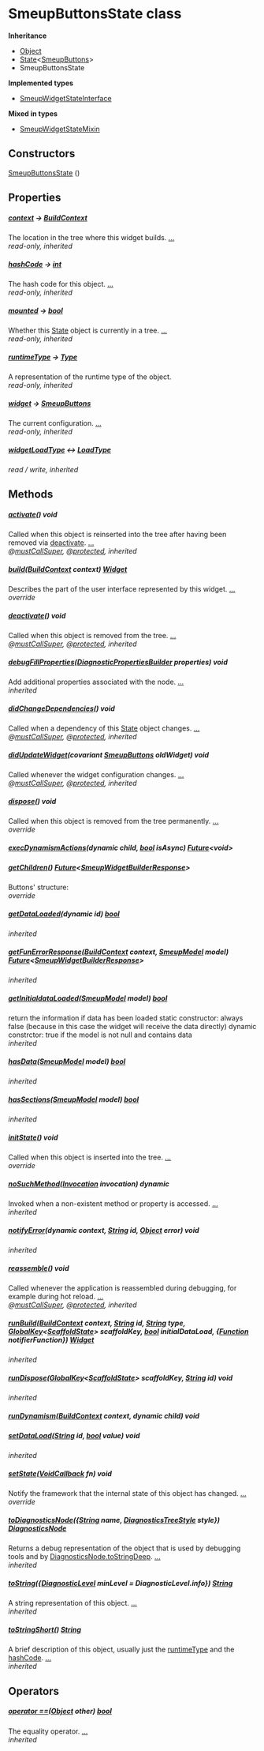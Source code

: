 


# SmeupButtonsState class











**Inheritance**

- [Object](https://api.flutter.dev/flutter/dart-core/Object-class.html)
- [State](https://api.flutter.dev/flutter/widgets/State-class.html)&lt;[SmeupButtons](../smeup_widgets_smeup_buttons/SmeupButtons-class.md)>
- SmeupButtonsState

**Implemented types**

- [SmeupWidgetStateInterface](../smeup_widgets_smeup_widget_state_interface/SmeupWidgetStateInterface-class.md)

**Mixed in types**

- [SmeupWidgetStateMixin](../smeup_widgets_smeup_widget_state_mixin/SmeupWidgetStateMixin-class.md)




## Constructors

[SmeupButtonsState](../smeup_widgets_smeup_buttons/SmeupButtonsState/SmeupButtonsState.md) ()

    


## Properties

##### [context](https://api.flutter.dev/flutter/widgets/State/context.html) &#8594; [BuildContext](https://api.flutter.dev/flutter/widgets/BuildContext-class.html)



The location in the tree where this widget builds. [...](https://api.flutter.dev/flutter/widgets/State/context.html)  
_read-only, inherited_



##### [hashCode](https://api.flutter.dev/flutter/dart-core/Object/hashCode.html) &#8594; [int](https://api.flutter.dev/flutter/dart-core/int-class.html)



The hash code for this object. [...](https://api.flutter.dev/flutter/dart-core/Object/hashCode.html)  
_read-only, inherited_



##### [mounted](https://api.flutter.dev/flutter/widgets/State/mounted.html) &#8594; [bool](https://api.flutter.dev/flutter/dart-core/bool-class.html)



Whether this <a href="https://api.flutter.dev/flutter/widgets/State-class.html">State</a> object is currently in a tree. [...](https://api.flutter.dev/flutter/widgets/State/mounted.html)  
_read-only, inherited_



##### [runtimeType](https://api.flutter.dev/flutter/dart-core/Object/runtimeType.html) &#8594; [Type](https://api.flutter.dev/flutter/dart-core/Type-class.html)



A representation of the runtime type of the object.   
_read-only, inherited_



##### [widget](https://api.flutter.dev/flutter/widgets/State/widget.html) &#8594; [SmeupButtons](../smeup_widgets_smeup_buttons/SmeupButtons-class.md)



The current configuration. [...](https://api.flutter.dev/flutter/widgets/State/widget.html)  
_read-only, inherited_



##### [widgetLoadType](../smeup_widgets_smeup_widget_state_mixin/SmeupWidgetStateMixin/widgetLoadType.md) &#8596; [LoadType](../smeup_models_widgets_smeup_model/LoadType.md)



   
_read / write, inherited_




## Methods

##### [activate](https://api.flutter.dev/flutter/widgets/State/activate.html)() void



Called when this object is reinserted into the tree after having been
removed via <a href="https://api.flutter.dev/flutter/widgets/State/deactivate.html">deactivate</a>. [...](https://api.flutter.dev/flutter/widgets/State/activate.html)  
_@[mustCallSuper](https://pub.dev/documentation/meta/1.7.0/meta/mustCallSuper-constant.html), @[protected](https://pub.dev/documentation/meta/1.7.0/meta/protected-constant.html), inherited_



##### [build](../smeup_widgets_smeup_buttons/SmeupButtonsState/build.md)([BuildContext](https://api.flutter.dev/flutter/widgets/BuildContext-class.html) context) [Widget](https://api.flutter.dev/flutter/widgets/Widget-class.html)



Describes the part of the user interface represented by this widget. [...](../smeup_widgets_smeup_buttons/SmeupButtonsState/build.md)  
_override_



##### [deactivate](https://api.flutter.dev/flutter/widgets/State/deactivate.html)() void



Called when this object is removed from the tree. [...](https://api.flutter.dev/flutter/widgets/State/deactivate.html)  
_@[mustCallSuper](https://pub.dev/documentation/meta/1.7.0/meta/mustCallSuper-constant.html), @[protected](https://pub.dev/documentation/meta/1.7.0/meta/protected-constant.html), inherited_



##### [debugFillProperties](https://api.flutter.dev/flutter/widgets/State/debugFillProperties.html)([DiagnosticPropertiesBuilder](https://api.flutter.dev/flutter/foundation/DiagnosticPropertiesBuilder-class.html) properties) void



Add additional properties associated with the node. [...](https://api.flutter.dev/flutter/widgets/State/debugFillProperties.html)  
_inherited_



##### [didChangeDependencies](https://api.flutter.dev/flutter/widgets/State/didChangeDependencies.html)() void



Called when a dependency of this <a href="https://api.flutter.dev/flutter/widgets/State-class.html">State</a> object changes. [...](https://api.flutter.dev/flutter/widgets/State/didChangeDependencies.html)  
_@[mustCallSuper](https://pub.dev/documentation/meta/1.7.0/meta/mustCallSuper-constant.html), @[protected](https://pub.dev/documentation/meta/1.7.0/meta/protected-constant.html), inherited_



##### [didUpdateWidget](https://api.flutter.dev/flutter/widgets/State/didUpdateWidget.html)(covariant [SmeupButtons](../smeup_widgets_smeup_buttons/SmeupButtons-class.md) oldWidget) void



Called whenever the widget configuration changes. [...](https://api.flutter.dev/flutter/widgets/State/didUpdateWidget.html)  
_@[mustCallSuper](https://pub.dev/documentation/meta/1.7.0/meta/mustCallSuper-constant.html), @[protected](https://pub.dev/documentation/meta/1.7.0/meta/protected-constant.html), inherited_



##### [dispose](../smeup_widgets_smeup_buttons/SmeupButtonsState/dispose.md)() void



Called when this object is removed from the tree permanently. [...](../smeup_widgets_smeup_buttons/SmeupButtonsState/dispose.md)  
_override_



##### [execDynamismActions](../smeup_widgets_smeup_buttons/SmeupButtonsState/execDynamismActions.md)(dynamic child, [bool](https://api.flutter.dev/flutter/dart-core/bool-class.html) isAsync) [Future](https://api.flutter.dev/flutter/dart-async/Future-class.html)&lt;void>



   




##### [getChildren](../smeup_widgets_smeup_buttons/SmeupButtonsState/getChildren.md)() [Future](https://api.flutter.dev/flutter/dart-async/Future-class.html)&lt;[SmeupWidgetBuilderResponse](../smeup_models_smeupWidgetBuilderResponse/SmeupWidgetBuilderResponse-class.md)>



Buttons' structure:   
_override_



##### [getDataLoaded](../smeup_widgets_smeup_widget_state_mixin/SmeupWidgetStateMixin/getDataLoaded.md)(dynamic id) [bool](https://api.flutter.dev/flutter/dart-core/bool-class.html)



   
_inherited_



##### [getFunErrorResponse](../smeup_widgets_smeup_widget_state_mixin/SmeupWidgetStateMixin/getFunErrorResponse.md)([BuildContext](https://api.flutter.dev/flutter/widgets/BuildContext-class.html) context, [SmeupModel](../smeup_models_widgets_smeup_model/SmeupModel-class.md) model) [Future](https://api.flutter.dev/flutter/dart-async/Future-class.html)&lt;[SmeupWidgetBuilderResponse](../smeup_models_smeupWidgetBuilderResponse/SmeupWidgetBuilderResponse-class.md)>



   
_inherited_



##### [getInitialdataLoaded](../smeup_widgets_smeup_widget_state_mixin/SmeupWidgetStateMixin/getInitialdataLoaded.md)([SmeupModel](../smeup_models_widgets_smeup_model/SmeupModel-class.md) model) [bool](https://api.flutter.dev/flutter/dart-core/bool-class.html)



return the information if data has been loaded
static constructor: always false (because in this case the widget will receive the data directly)
dynamic constrctor: true if the model is not null and contains data   
_inherited_



##### [hasData](../smeup_widgets_smeup_widget_state_mixin/SmeupWidgetStateMixin/hasData.md)([SmeupModel](../smeup_models_widgets_smeup_model/SmeupModel-class.md) model) [bool](https://api.flutter.dev/flutter/dart-core/bool-class.html)



   
_inherited_



##### [hasSections](../smeup_widgets_smeup_widget_state_mixin/SmeupWidgetStateMixin/hasSections.md)([SmeupModel](../smeup_models_widgets_smeup_model/SmeupModel-class.md) model) [bool](https://api.flutter.dev/flutter/dart-core/bool-class.html)



   
_inherited_



##### [initState](../smeup_widgets_smeup_buttons/SmeupButtonsState/initState.md)() void



Called when this object is inserted into the tree. [...](../smeup_widgets_smeup_buttons/SmeupButtonsState/initState.md)  
_override_



##### [noSuchMethod](https://api.flutter.dev/flutter/dart-core/Object/noSuchMethod.html)([Invocation](https://api.flutter.dev/flutter/dart-core/Invocation-class.html) invocation) dynamic



Invoked when a non-existent method or property is accessed. [...](https://api.flutter.dev/flutter/dart-core/Object/noSuchMethod.html)  
_inherited_



##### [notifyError](../smeup_widgets_smeup_widget_state_mixin/SmeupWidgetStateMixin/notifyError.md)(dynamic context, [String](https://api.flutter.dev/flutter/dart-core/String-class.html) id, [Object](https://api.flutter.dev/flutter/dart-core/Object-class.html) error) void



   
_inherited_



##### [reassemble](https://api.flutter.dev/flutter/widgets/State/reassemble.html)() void



Called whenever the application is reassembled during debugging, for
example during hot reload. [...](https://api.flutter.dev/flutter/widgets/State/reassemble.html)  
_@[mustCallSuper](https://pub.dev/documentation/meta/1.7.0/meta/mustCallSuper-constant.html), @[protected](https://pub.dev/documentation/meta/1.7.0/meta/protected-constant.html), inherited_



##### [runBuild](../smeup_widgets_smeup_widget_state_mixin/SmeupWidgetStateMixin/runBuild.md)([BuildContext](https://api.flutter.dev/flutter/widgets/BuildContext-class.html) context, [String](https://api.flutter.dev/flutter/dart-core/String-class.html) id, [String](https://api.flutter.dev/flutter/dart-core/String-class.html) type, [GlobalKey](https://api.flutter.dev/flutter/widgets/GlobalKey-class.html)&lt;[ScaffoldState](https://api.flutter.dev/flutter/material/ScaffoldState-class.html)> scaffoldKey, [bool](https://api.flutter.dev/flutter/dart-core/bool-class.html) initialDataLoad, {[Function](https://api.flutter.dev/flutter/dart-core/Function-class.html) notifierFunction}) [Widget](https://api.flutter.dev/flutter/widgets/Widget-class.html)



   
_inherited_



##### [runDispose](../smeup_widgets_smeup_widget_state_mixin/SmeupWidgetStateMixin/runDispose.md)([GlobalKey](https://api.flutter.dev/flutter/widgets/GlobalKey-class.html)&lt;[ScaffoldState](https://api.flutter.dev/flutter/material/ScaffoldState-class.html)> scaffoldKey, [String](https://api.flutter.dev/flutter/dart-core/String-class.html) id) void



   
_inherited_



##### [runDynamism](../smeup_widgets_smeup_buttons/SmeupButtonsState/runDynamism.md)([BuildContext](https://api.flutter.dev/flutter/widgets/BuildContext-class.html) context, dynamic child) void



   




##### [setDataLoad](../smeup_widgets_smeup_widget_state_mixin/SmeupWidgetStateMixin/setDataLoad.md)([String](https://api.flutter.dev/flutter/dart-core/String-class.html) id, [bool](https://api.flutter.dev/flutter/dart-core/bool-class.html) value) void



   
_inherited_



##### [setState](../smeup_widgets_smeup_buttons/SmeupButtonsState/setState.md)([VoidCallback](https://api.flutter.dev/flutter/dart-ui/VoidCallback.html) fn) void



Notify the framework that the internal state of this object has changed. [...](../smeup_widgets_smeup_buttons/SmeupButtonsState/setState.md)  
_override_



##### [toDiagnosticsNode](https://api.flutter.dev/flutter/foundation/Diagnosticable/toDiagnosticsNode.html)({[String](https://api.flutter.dev/flutter/dart-core/String-class.html) name, [DiagnosticsTreeStyle](https://api.flutter.dev/flutter/foundation/DiagnosticsTreeStyle.html) style}) [DiagnosticsNode](https://api.flutter.dev/flutter/foundation/DiagnosticsNode-class.html)



Returns a debug representation of the object that is used by debugging
tools and by <a href="https://api.flutter.dev/flutter/foundation/DiagnosticsNode/toStringDeep.html">DiagnosticsNode.toStringDeep</a>. [...](https://api.flutter.dev/flutter/foundation/Diagnosticable/toDiagnosticsNode.html)  
_inherited_



##### [toString](https://api.flutter.dev/flutter/foundation/Diagnosticable/toString.html)({[DiagnosticLevel](https://api.flutter.dev/flutter/foundation/DiagnosticLevel.html) minLevel = DiagnosticLevel.info}) [String](https://api.flutter.dev/flutter/dart-core/String-class.html)



A string representation of this object. [...](https://api.flutter.dev/flutter/foundation/Diagnosticable/toString.html)  
_inherited_



##### [toStringShort](https://api.flutter.dev/flutter/foundation/Diagnosticable/toStringShort.html)() [String](https://api.flutter.dev/flutter/dart-core/String-class.html)



A brief description of this object, usually just the <a href="https://api.flutter.dev/flutter/dart-core/Object/runtimeType.html">runtimeType</a> and the
<a href="https://api.flutter.dev/flutter/dart-core/Object/hashCode.html">hashCode</a>. [...](https://api.flutter.dev/flutter/foundation/Diagnosticable/toStringShort.html)  
_inherited_




## Operators

##### [operator ==](https://api.flutter.dev/flutter/dart-core/Object/operator_equals.html)([Object](https://api.flutter.dev/flutter/dart-core/Object-class.html) other) [bool](https://api.flutter.dev/flutter/dart-core/bool-class.html)



The equality operator. [...](https://api.flutter.dev/flutter/dart-core/Object/operator_equals.html)  
_inherited_












